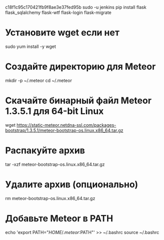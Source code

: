 
c18f1c95c170421fb9f8ae3e37fed95b
sudo -u jenkins pip install flask flask_sqlalchemy flask-wtf flask-login flask-migrate

# Установите wget если нет
sudo yum install -y wget

# Создайте директорию для Meteor
mkdir -p ~/.meteor
cd ~/.meteor

# Скачайте бинарный файл Meteor 1.3.5.1 для 64-bit Linux
wget https://static-meteor.netdna-ssl.com/packages-bootstrap/1.3.5.1/meteor-bootstrap-os.linux.x86_64.tar.gz

# Распакуйте архив
tar -xzf meteor-bootstrap-os.linux.x86_64.tar.gz

# Удалите архив (опционально)
rm meteor-bootstrap-os.linux.x86_64.tar.gz

# Добавьте Meteor в PATH
echo 'export PATH="$HOME/.meteor:$PATH"' >> ~/.bashrc
source ~/.bashrc
